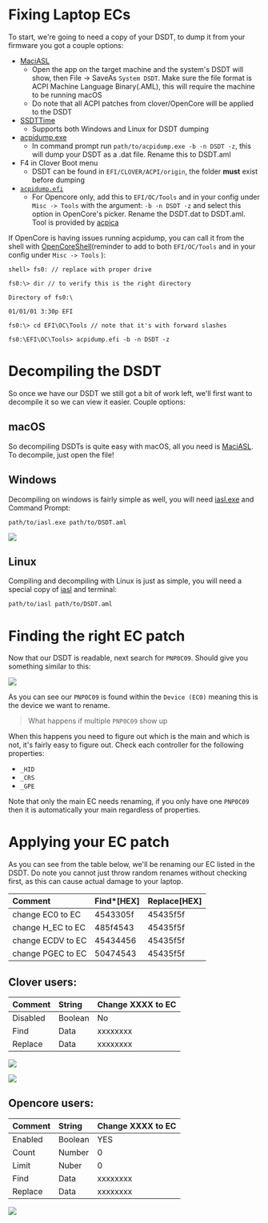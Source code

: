 # Fixing Laptop ECs

To start, we're going to need a copy of your DSDT, to dump it from your firmware you got a couple options:

* [MaciASL](https://github.com/acidanthera/MaciASL/releases)
  * Open the app on the target machine and the system's DSDT will show, then File -&gt; SaveAs `System DSDT`. Make sure the file format is ACPI Machine Language Binary\(.AML\), this will require the machine to be running macOS
  * Do note that all ACPI patches from clover/OpenCore will be applied to the DSDT
* [SSDTTime](https://github.com/corpnewt/SSDTTime)
  * Supports both Windows and Linux for DSDT dumping
* [acpidump.exe](https://acpica.org/sites/acpica/files/iasl-win-20180105.zip)
  * In command prompt run `path/to/acpidump.exe -b -n DSDT -z`, this will dump your DSDT as a .dat file. Rename this to DSDT.aml
* F4 in Clover Boot menu
  * DSDT can be found in `EFI/CLOVER/ACPI/origin`, the folder **must** exist before dumping
* [`acpidump.efi`](https://github.com/khronokernel/Opencore-Vanilla-Desktop-Guide/tree/master/extra-files/acpidump.efi.zip)
  * For Opencore only, add this to `EFI/OC/Tools` and in your config under `Misc -> Tools` with the argument: `-b -n DSDT -z` and select this option in OpenCore's picker. Rename the DSDT.dat to DSDT.aml. Tool is provided by [acpica](https://github.com/acpica/acpica/tree/master/source/tools/acpidump)

If OpenCore is having issues running acpidump, you can call it from the shell with [OpenCoreShell](https://github.com/acidanthera/OpenCoreShell/releases)\(reminder to add to both `EFI/OC/Tools` and in your config under `Misc -> Tools` \):

```text
shell> fs0: // replace with proper drive

fs0:\> dir // to verify this is the right directory

Directory of fs0:\

01/01/01 3:30p EFI

fs0:\> cd EFI\OC\Tools // note that it's with forward slashes

fs0:\EFI\OC\Tools> acpidump.efi -b -n DSDT -z
```

# Decompiling the DSDT

So once we have our DSDT we still got a bit of work left, we'll first want to decompile it so we can view it easier. Couple options:

## macOS

So decompiling DSDTs is quite easy with macOS, all you need is [MaciASL](https://github.com/acidanthera/MaciASL). To decompile, just open the file!

## Windows

Decompiling on windows is fairly simple as well, you will need [iasl.exe](https://acpica.org/sites/acpica/files/iasl-win-20180105.zip) and Command Prompt:

```text
path/to/iasl.exe path/to/DSDT.aml
```

![](https://cdn.discordapp.com/attachments/456913818467958789/668211002340409404/unknown.png)

## Linux

Compiling and decompiling with Linux is just as simple, you will need a special copy of [iasl](http://amdosx.kellynet.nl/iasl.zip) and terminal:

```text
path/to/iasl path/to/DSDT.aml
```

# Finding the right EC patch

Now that our DSDT is readable, next search for `PNP0C09`. Should give you something similar to this:

![](https://i.imgur.com/lQ4kpb9.png)

As you can see our `PNP0C09` is found within the `Device (EC0)` meaning this is the device we want to rename.

> What happens if multiple `PNP0C09` show up

When this happens you need to figure out which is the main and which is not, it's fairly easy to figure out. Check each controller for the following properties:

* `_HID`
* `_CRS`
* `_GPE`

Note that only the main EC needs renaming, if you only have one `PNP0C09` then it is automatically your main regardless of properties.


# Applying your EC patch

As you can see from the table below, we'll be renaming our EC listed in the DSDT. Do note you cannot just throw random renames without checking first, as this can cause actual damage to your laptop.

|Comment|Find\*\[HEX\]|Replace\[HEX\]|
|:-|:-|:-|
|change EC0 to EC|4543305f|45435f5f|
|change H\_EC to EC|485f4543|45435f5f|
|change ECDV to EC|45434456|45435f5f|
|change PGEC to EC|50474543|45435f5f|


## Clover users:

| Comment | String | Change XXXX to EC |
| :--- | :--- | :--- |
| Disabled | Boolean | No |
| Find | Data | xxxxxxxx |
| Replace | Data | xxxxxxxx |

![](https://cdn.discordapp.com/attachments/302485086060937219/668662065665409024/Screen_Shot_2020-01-19_at_8.44.00_PM.png)

![](https://cdn.discordapp.com/attachments/456913818467958789/668666485463318558/Screen_Shot_2020-01-19_at_9.01.20_PM.png)

## Opencore users:

| Comment | String | Change XXXX to EC |
| :--- | :--- | :--- |
| Enabled | Boolean | YES |
| Count | Number | 0 |
| Limit | Nuber | 0 |
| Find | Data | xxxxxxxx |
| Replace | Data | xxxxxxxx |

![](https://cdn.discordapp.com/attachments/456913818467958789/668667268254793728/Screen_Shot_2020-01-19_at_9.04.50_PM.png)

